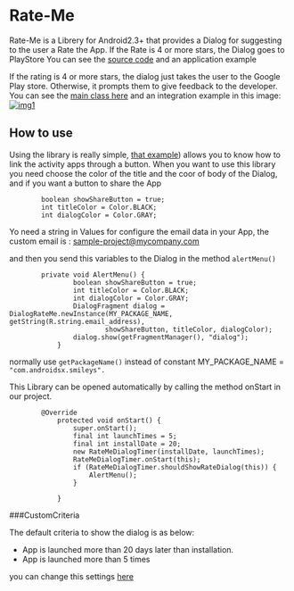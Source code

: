 Rate-Me
=======

Rate-Me is a Librery for Android2.3+ that provides a Dialog for suggesting to the user a Rate the App. If the Rate is 4 or more stars, the Dialog goes to PlayStore
You can see the [source code](https://github.com/androidsx/rate-me/blob/master/LibraryRateMe/src/com/androidsx/rateme/DialogRateMe.java) and an application example 

If the rating is 4 or more stars, the dialog just takes the user to the Google Play store. Otherwise, it prompts them to give feedback to the developer.
You can see the [main class here](https://github.com/androidsx/rate-me/blob/master/LibraryRateMe/src/com/androidsx/rateme/DialogRateMe.java) and an integration example in this image:
[![img1](https://raw.githubusercontent.com/androidsx/rate-me/master/images-readme/image.png)]()

## How to use

Using the library is really simple, [that example](https://github.com/androidsx/rate-me/blob/master/SampleProject/src/com/androidsx/rateme/demo1/SampleProject.java))  allows you to know how to link the activity apps through a button.
When you want to use this library you need choose the color of the title and the coor of body of the Dialog, and if you want a button to share the App

			boolean showShareButton = true;
			int titleColor = Color.BLACK;
			int dialogColor = Color.GRAY;
			
Yo need a string in Values for configure the email data in your App, the custom email is : 
			<string name="email_address" translatable="false">sample-project@mycompany.com</string>
			
and then you send this variables to the Dialog in the method `alertMenu()`

			private void AlertMenu() {
			        boolean showShareButton = true;
			        int titleColor = Color.BLACK;
			        int dialogColor = Color.GRAY;
			        DialogFragment dialog = DialogRateMe.newInstance(MY_PACKAGE_NAME, getString(R.string.email_address),
			                showShareButton, titleColor, dialogColor);
			        dialog.show(getFragmentManager(), "dialog");
			    }
normally use `getPackageName()` instead of constant MY_PACKAGE_NAME = `"com.androidsx.smileys".`

This Library can be opened automatically by calling the method onStart in our project.

			@Override
			    protected void onStart() {
			        super.onStart();
			        final int launchTimes = 5;
			        final int installDate = 20;
			        new RateMeDialogTimer(installDate, launchTimes);
			        RateMeDialogTimer.onStart(this);
			        if (RateMeDialogTimer.shouldShowRateDialog(this)) {
			            AlertMenu();
			        }

			    }	

###CustomCriteria

The default criteria to show the dialog is as below:

* App is launched more than 20 days later than installation.
* App is launched more than 5 times

you can change this settings [here](https://github.com/androidsx/rate-me/blob/master/SampleProject/src/com/androidsx/rateme/demo1/SampleProject.java)
